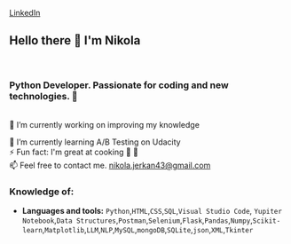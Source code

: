 [LinkedIn](https://www.linkedin.com/in/nikola-jerkan-39538b311/)

## Hello there 👋 I'm Nikola
<br>

### Python Developer. Passionate for coding and new technologies. :metal:

<br>
🔭 I’m currently working on improving my knowledge

🌱 I’m currently learning A/B Testing on Udacity
<br>
⚡ Fun fact: I'm great at cooking   :spaghetti: :pinched_fingers:
<br>
📫 Feel free to contact me.	 nikola.jerkan43@gmail.com
<br/>

### Knowledge of:
- **Languages and tools:** `Python`,`HTML`,`CSS`,`SQL`,`Visual Studio Code`, `Yupiter Notebook`,`Data Structures`,`Postman`,`Selenium`,`Flask`,`Pandas`,`Numpy`,`Scikit-learn`,`Matplotlib`,`LLM`,`NLP`,`MySQL`,`mongoDB`,`SQLite`,`json`,`XML`,`Tkinter`






















<!--
**nikola-git333/nikola-git333** is a ✨ _special_ ✨ repository because its `README.md` (this file) appears on your GitHub profile.

Here are some ideas to get you started:

- 🔭 I’m currently working on ...
- 🌱 I’m currently learning ...
- 👯 I’m looking to collaborate on ...
- 🤔 I’m looking for help with ...
- 💬 Ask me about ...
📫 How to reach me: nikola.jerkan43@gmail.com
- 😄 Pronouns: ...
- ⚡ Fun fact: ...
-->
